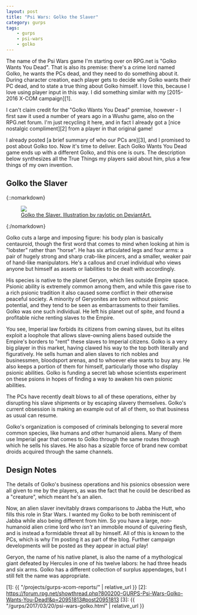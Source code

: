 ```yaml
---
layout: post
title: "Psi Wars: Golko the Slaver"
category: gurps
tags:
    - gurps
    - psi-wars
    - golko
---
```


The name of the Psi Wars game I'm starting over on RPG.net is "Golko Wants You
Dead". That is also its premise: there's a crime lord named Golko, he wants the
PCs dead, and they need to do something about it. During character creation,
each player gets to decide why Golko wants their PC dead, and to state a true
thing about Golko himself. I love this, because I love using player input in
this way. I did something similar with my [2015-2016 X-COM campaign][1].

I can't claim credit for the "Golko Wants You Dead" premise, however - I first
saw it used a number of years ago in a Wushu game, also on the RPG.net
forum. I'm just recycling it here, and in fact I already got a [nice nostalgic
compliment][2] from a player in that original game!

I already posted [a brief summary of who our PCs are][3], and I promised to post
about Golko too. Now it's time to deliver. Each Golko Wants You Dead game ends
up with a different Golko, and this one is ours. The description below
synthesizes all the True Things my players said about him, plus a few things of
my own invention.

## Golko the Slaver

{::nomarkdown}
<figure>
  <img src="{{ "/assets/golko.jpg" | absolute_url }}"/>
  <figcaption>
    <a href="http://raylotic.deviantart.com/art/Crabdad-227172079">
     Golko the Slaver. Illustration by raylotic on DeviantArt.
    </a>
</figure>
{:/nomarkdown}

Golko cuts a large and imposing figure: his body plan is basically centauroid,
though the first word that comes to mind when looking at him is "lobster" rather
than "horse". He has six articulated legs and four arms: a pair of hugely strong
and sharp crab-like pincers, and a smaller, weaker pair of hand-like
manipulators. He's a callous and cruel individual who views anyone but himself
as assets or liabilities to be dealt with accordingly.

His species is native to the planet Geryon, which lies outside Empire
space. Psionic ability is extremely common among them, and while this gave rise
to a rich psionic tradition it also caused some conflict in their otherwise
peaceful society. A minority of Geryonites are born without psionic potential,
and they tend to be seen as embarrassments to their families. Golko was one such
individual. He left his planet out of spite, and found a profitable niche
renting slaves to the Empire.

You see, Imperial law forbids its citizens from owning slaves, but its elites
exploit a loophole that allows slave-owning aliens based outside the Empire's
borders to "rent" these slaves to Imperial citizens. Golko is a very big player
in this market, having clawed his way to the top both literally and
figuratively. He sells human and alien slaves to rich nobles and businessmen,
bloodsport arenas, and to whoever else wants to buy any. He also keeps a portion
of them for himself, particularly those who display psionic abilities. Golko is
funding a secret lab whose scientists experiment on these psions in hopes of
finding a way to awaken his own psionic abilities.

The PCs have recently dealt blows to all of these operations, either by
disrupting his slave shipments or by escaping slavery themselves. Golko's
current obsession is making an example out of all of them, so that business as
usual can resume.

Golko's organization is composed of criminals belonging to several more common
species, like humans and other humanoid aliens. Many of them use Imperial gear
that comes to Golko through the same routes through which he sells his
slaves. He also has a sizable force of brand new combat droids acquired through
the same channels.

## Design Notes

The details of Golko's business operations and his psionics obsession were all
given to me by the players, as was the fact that he could be described as a
"creature", which meant he's an alien.

Now, an alien slaver inevitably draws comparisons to Jabba the Hutt, who fills
this role in Star Wars. I wanted my Golko to be both reminiscent of Jabba while
also being different from him. So you have a large, non-humanoid alien crime
lord who _isn't_ an immobile mound of quivering flesh, and is instead a
formidable threat all by himself. All of this is known to the PCs, which is why
I'm posting it as part of the blog. Further campaign developments will be posted
as they appear in actual play!

Geryon, the name of his native planet, is also the name of a mythological giant
defeated by Hercules in one of his twelve labors: he had three heads and six
arms. Golko has a different collection of surplus appendages, but I still felt
the name was appropriate.


[1]: {{ "/projects/gurps-xcom-reports/" | relative_url }}
[2]: https://forum.rpg.net/showthread.php?800200-GURPS-Psi-Wars-Golko-Wants-You-Dead!&p=20951813#post20951813
[3]: {{ "/gurps/2017/03/20/psi-wars-golko.html" | relative_url }}
